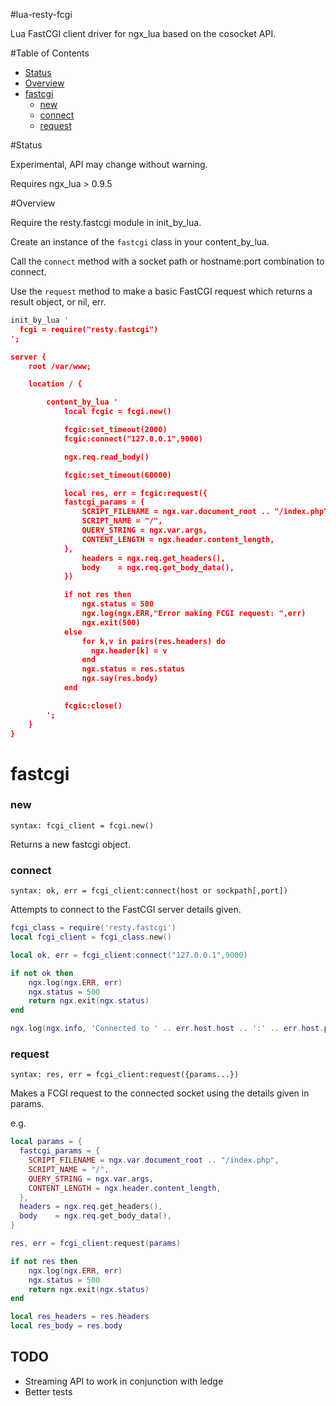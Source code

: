 #lua-resty-fcgi

Lua FastCGI client driver for ngx_lua based on the cosocket API.

#Table of Contents

* [Status](#status)
* [Overview](#overview)
* [fastcgi](#fastcgi)
    * [new](#new)
    * [connect](#connect)
    * [request](#request)

#Status

Experimental, API may change without warning.

Requires ngx_lua > 0.9.5

#Overview

Require the resty.fastcgi module in init_by_lua.

Create an instance of the `fastcgi` class in your content_by_lua.

Call the `connect` method with a socket path or hostname:port combination to connect.

Use the `request` method to make a basic FastCGI request which returns a result object, or nil, err.

```lua
init_by_lua '
  fcgi = require("resty.fastcgi")
';

server {
    root /var/www;

    location / {

        content_by_lua '
            local fcgic = fcgi.new()

            fcgic:set_timeout(2000)
            fcgic:connect("127.0.0.1",9000)

            ngx.req.read_body()

            fcgic:set_timeout(60000)

            local res, err = fcgic:request({
            fastcgi_params = {
                SCRIPT_FILENAME = ngx.var.document_root .. "/index.php",
                SCRIPT_NAME = "/",
                QUERY_STRING = ngx.var.args,
                CONTENT_LENGTH = ngx.header.content_length,
            },
                headers = ngx.req.get_headers(),
                body    = ngx.req.get_body_data(),
            })

            if not res then
                ngx.status = 500
                ngx.log(ngx.ERR,"Error making FCGI request: ",err)
                ngx.exit(500)
            else
                for k,v in pairs(res.headers) do
                  ngx.header[k] = v
                end
                ngx.status = res.status
                ngx.say(res.body)
            end

            fcgic:close()
        ';
    }
}

```

# fastcgi

### new
`syntax: fcgi_client = fcgi.new()`

Returns a new fastcgi object.

### connect
`syntax: ok, err = fcgi_client:connect(host or sockpath[,port])`

Attempts to connect to the FastCGI server details given.


```lua
fcgi_class = require('resty.fastcgi')
local fcgi_client = fcgi_class.new()

local ok, err = fcgi_client:connect("127.0.0.1",9000)

if not ok then
    ngx.log(ngx.ERR, err)
    ngx.status = 500
    return ngx.exit(ngx.status)
end

ngx.log(ngx.info, 'Connected to ' .. err.host.host .. ':' .. err.host.port)
```

### request
`syntax: res, err = fcgi_client:request({params...})`

Makes a FCGI request to the connected socket using the details given in params.

e.g.
```lua
local params = {
  fastcgi_params = {
    SCRIPT_FILENAME = ngx.var.document_root .. "/index.php",
    SCRIPT_NAME = "/",
    QUERY_STRING = ngx.var.args,
    CONTENT_LENGTH = ngx.header.content_length,
  },
  headers = ngx.req.get_headers(),
  body    = ngx.req.get_body_data(),
}

res, err = fcgi_client:request(params)

if not res then
    ngx.log(ngx.ERR, err)
    ngx.status = 500
    return ngx.exit(ngx.status)
end

local res_headers = res.headers
local res_body = res.body
```

## TODO
 * Streaming API to work in conjunction with ledge
 * Better tests

